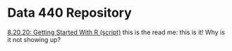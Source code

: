 # Data 440 Repository
[8.20.20: Getting Started With R (script)](https://aeraposo.github.io/Data-440-Raposo/Getting_started.R)
this is the read me:
this is it!
Why is it not showing up?
